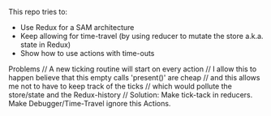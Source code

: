 This repo tries to:

- Use Redux for a SAM architecture
- Keep allowing for time-travel (by using reducer to mutate the store a.k.a. state in Redux)
- Show how to use actions with time-outs

Problems
      // A new ticking routine will start on every action
      // I allow this to happen believe that this empty calls 'present()' are cheap
      // and this allows me not to have to keep track of the ticks
      // which would pollute the store/state and the Redux-history
      // Solution: Make tick-tack in reducers. Make Debugger/Time-Travel ignore this Actions.

